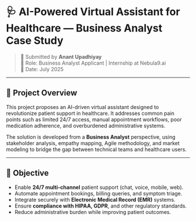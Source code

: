 # 🩺 AI-Powered Virtual Assistant for Healthcare — Business Analyst Case Study

> 🚀 Submitted by **Anant Upadhiyay**  
> 📌 Role: Business Analyst Applicant | Internship at Nebula9.ai  
> 📅 Date: July 2025  

---

## 📖 Project Overview

This project proposes an AI-driven virtual assistant designed to revolutionize patient support in healthcare. It addresses common pain points such as limited 24/7 access, manual appointment workflows, poor medication adherence, and overburdened administrative systems.

The solution is developed from a **Business Analyst** perspective, using stakeholder analysis, empathy mapping, Agile methodology, and market modeling to bridge the gap between technical teams and healthcare users.

---

## 🎯 Objective

- Enable **24/7 multi-channel** patient support (chat, voice, mobile, web).
- Automate appointment bookings, billing queries, and symptom triage.
- Integrate securely with **Electronic Medical Record (EMR)** systems.
- Ensure **compliance with HIPAA, GDPR**, and other regulatory standards.
- Reduce administrative burden while improving patient outcomes.
